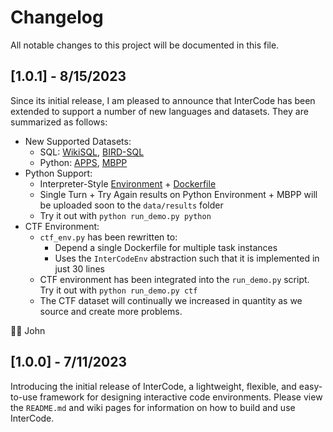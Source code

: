 # Changelog

All notable changes to this project will be documented in this file.

## [1.0.1] - 8/15/2023

Since its initial release, I am pleased to announce that InterCode has been extended to support a number of new languages and datasets. They are summarized as follows:

* New Supported Datasets:
    * SQL: [WikiSQL](https://github.com/princeton-nlp/intercode/tree/master/data/sql/wikisql), [BIRD-SQL](https://github.com/princeton-nlp/intercode/tree/master/data/sql/bird)
    * Python: [APPS](https://github.com/princeton-nlp/intercode/tree/master/data/python/apps), [MBPP](https://github.com/princeton-nlp/intercode/tree/master/data/python/mbpp)
* Python Support:
    * Interpreter-Style [Environment](https://github.com/princeton-nlp/intercode/blob/master/intercode/envs/python/python_env.py) + [Dockerfile](https://github.com/princeton-nlp/intercode/blob/master/docker/python.Dockerfile)
    * Single Turn + Try Again results on Python Environment + MBPP will be uploaded soon to the `data/results` folder
    * Try it out with `python run_demo.py python`
* CTF Environment:
    * `ctf_env.py` has been rewritten to:
        * Depend a single Dockerfile for multiple task instances
        * Uses the `InterCodeEnv` abstraction such that it is implemented in just 30 lines
    * CTF environment has been integrated into the `run_demo.py` script. Try it out with `python run_demo.py ctf`
    * The CTF dataset will continually we increased in quantity as we source and create more problems.

✍🏻 John 

## [1.0.0] - 7/11/2023

Introducing the initial release of InterCode, a lightweight, flexible, and easy-to-use framework for designing interactive code environments. Please view the `README.md` and wiki pages for information on how to build and use InterCode.